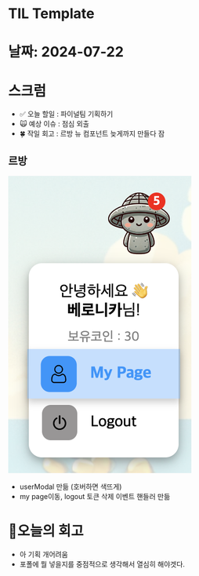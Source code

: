 # TIL Template

# 날짜: 2024-07-22

# 스크럼
- ✅ 오늘 할일 : 파이널팀 기획하기
- 🙀 예상 이슈 : 점심 외출
- 🍀 작일 회고 : 르방 뉴 컴포넌트 늦게까지 만들다 잠

## 르방
![alt text](image-16.png)
- userModal 만듦 (호버하면 색뜨게)
- my page이동, logout 토큰 삭제 이벤트 핸들러 만듦



# 🎱오늘의 회고
- 아 기획 개어려움
- 포폴에 뭘 넣을지를 중점적으로 생각해서 열심히 해야겟다. 